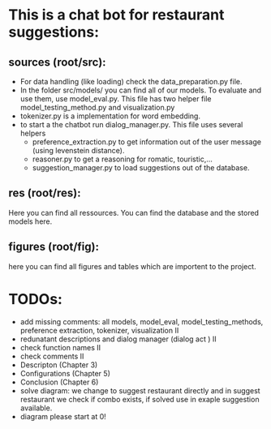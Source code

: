 # This is a chat bot for restaurant suggestions:
## sources (root/src):
* For data handling (like loading) check the data_preparation.py file.
* In the folder src/models/ you can find all of our models. To evaluate and use them, use model_eval.py. This file has two helper file model_testing_method.py and visualization.py
* tokenizer.py is a implementation for word embedding.
* to start a the chatbot run dialog_manager.py. This file uses several helpers
    * preference_extraction.py to get information out of the user message (using levenstein distance).
    * reasoner.py to get a reasoning for romatic, touristic,...
    * suggestion_manager.py to load suggestions out of the database.
## res (root/res):
Here you can find all ressources. You can find the database and the stored models here.
## figures (root/fig):
here you can find all figures and tables which are importent to the project.  

# TODOs:
* add missing comments: all models, model_eval, model_testing_methods, preference extraction, tokenizer, visualization II
* redunatant descriptions and dialog manager (dialog act ) II
* check function names II
* check comments II
*  Descripton (Chapter 3) 
* Configurations (Chapter 5)
* Conclusion (Chapter 6)
* solve diagram: we change to suggest restaurant directly and in suggest restaurant we check if combo exists, if solved use in exaple suggestion available.
* diagram please start at 0!